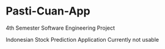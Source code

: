 # Pasti-Cuan-App
4th Semester Software Engineering Project

Indonesian Stock Prediction Application
Currently not usable
